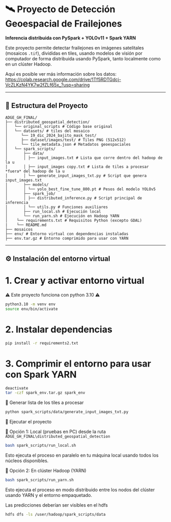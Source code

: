 # 🛰️ Proyecto de Detección Geoespacial de Frailejones  
**Inferencia distribuida con PySpark + YOLOv11 + Spark YARN**

Este proyecto permite detectar frailejones en imágenes satelitales (mosaicos `.tif`), divididas en tiles, usando modelos de visión por computador de forma distribuida usando PySpark, tanto localmente como en un clúster Hadoop.

Aquí es posible ver más información sobre los datos: https://colab.research.google.com/drive/1Tf5RDTGdcj-VcZLKzN4YK7w2fZLf65x_?usp=sharing

---

## 📁 Estructura del Proyecto
```
ADGE_GH_FINAL/
├── distributed_geospatial_detection/ 
│   └── original_scripts # Código base original
│   └── datasets/ # tiles del mosaico
│      └── 19_dic_2024_bajito_mask_test/
│      ├── dataset/images/test/ # Tiles PNG (512x512)
│      └── tile_metadata.json # Metadatos geoespaciales
│   └── spark_scripts/
│       ├── data/
│       │ ├── input_images.txt # Lista que corre dentro del hadoop de la u
│       │ ├── input_images copy.txt # Lista de tiles a procesar *fuera* del hadoop de la u
│       │ └── generate_input_images_txt.py # Script que genera input_images.txt
│       ├── models/
│       │ └── yolo_best_fine_tune_800.pt # Pesos del modelo YOLOv5
│       ├── spark_job/
│       │ ├── distributed_inference.py # Script principal de inferencia
│       │ └── utils.py # Funciones auxiliares
│       ├── run_local.sh # Ejecución local
│       └── run_yarn.sh # Ejecución en Hadoop YARN
│    └── requirements.txt # Requisitos Python (excepto GDAL)
|    └── README.md
├── mosaicos
├── env/ # Entorno virtual con dependencias instaladas
├── env.tar.gz # Entorno comprimido para usar con YARN
```

---

## ⚙️ Instalación del entorno virtual


# 1. Crear y activar entorno virtual

⚠ Este proyecto funciona con python 3.10 ⚠

```bash
python3.10 -m venv env
source env/bin/activate
```

# 2. Instalar dependencias
```bash
pip install -r requirements2.txt
```

# 3. Comprimir el entorno para usar con Spark YARN
```bash
deactivate
tar -czf spark_env.tar.gz spark_env
```

🧾 Generar lista de los tiles a procesar
```bash
python spark_scripts/data/generate_input_images_txt.py
```

🚀 Ejecutar el proyecto

🔹 Opción 1: Local (pruebas en PC) desde la ruta `ADGE_GH_FINAL\distributed_geospatial_detection`

```bash
bash spark_scripts/run_local.sh
```

Esto ejecuta el proceso en paralelo en tu máquina local usando todos los núcleos disponibles.


🔹 Opción 2: En clúster Hadoop (YARN)

```bash
bash spark_scripts/run_yarn.sh
```

Esto ejecuta el proceso en modo distribuido entre los nodos del clúster usando YARN y el entorno empaquetado.

Las predicciones deberían ser visibles en el hdfs
```bash
hdfs dfs -ls /user/hadoop/spark_scripts/data
```
